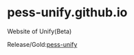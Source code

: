 # pess-unify.github.io
Website of Unify(Beta)

Release/Gold:[pess-unify](https://github.com/pess-unify)
